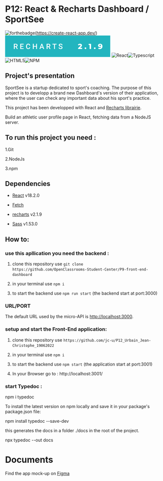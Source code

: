 # P12: React & Recharts Dashboard / SportSee



![forthebadge](https://forthebadge.com/generator/?plabel=react&pbg=%2361DAFB)(https://create-react-app.dev/)
[![forthebadge](recharts.svg)](https://recharts.org/en-US/)
![React](https://img.shields.io/badge/react-%2320232a.svg?style=for-the-badge&logo=react&logoColor=%2361DAFB)![Typescript](https://img.shields.io/npm/types/typescript?style=for-the-badge">)![HTML5](https://img.shields.io/badge/html5-%23E34F26.svg?style=for-the-badge&logo=html5&logoColor=white)![NPM](https://img.shields.io/badge/NPM-%23000000.svg?style=for-the-badge&logo=npm&logoColor=white)

## Project's presentation

SportSee is a startup dedicated to sport's coaching. The purpose of this project is to developp a brand new Dashboard's version of their application, where the user can check any important data about his sport's practice.

This project has been developped with React and <a href="https://recharts.org/en-US/">Recharts librairie</a>.

Build an athletic user profile page in React, fetching data from a NodeJS server.

## To run this project you need : 

  1.Git

  2.NodeJs

  3.npm 

## Dependencies

- [React](https://reactjs.org/) v18.2.0

- [Fetch](https://developer.mozilla.org/en-US/docs/Web/API/Fetch_API)

- [recharts](https://recharts.org/en-US) v2.1.9

- [Sass](https://sass-lang.com/) v1.53.0

## How to:

###  use this apllication you need the backend :

  1. clone this repository use ``` git clone https://github.com/OpenClassrooms-Student-Center/P9-front-end-dashboard ```

  2. in your terminal use ``` npm i ```

  3. to start the backend use  ``` npm run start ``` (the backend start at port:3000)

  ### URL/PORT

The default URL used by the micro-API is <http://localhost:3000>.

###  setup and start the Front-End application:

  1. clone this repository use ``` https://github.com/jc-u/P12_Urbain_Jean-Christophe_19062022 ```

  2. in your terminal use  ``` npm i ```

  3. to start the backend use  ``` npm start ``` (the application start at port:3001)

  4. In your Browser go to : http://localhost:3001/

### start Typedoc :

npm i typedoc

To install the latest version on npm locally and save it in your package's package.json file:

npm install typedoc --save-dev

this generates the docs in a folder ./docs in the root of the project.

npx typedoc --out docs


  # Documents

Find the app mock-up on [Figma](https://www.figma.com/file/BMomGVZqLZb811mDMShpLu/UI-design-Sportify-FR?node-id=0%3A1)
